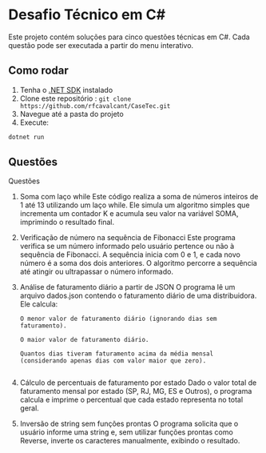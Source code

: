 
# Desafio Técnico em C#

Este projeto contém soluções para cinco questões técnicas em C#. Cada questão pode ser executada a partir do menu interativo.

## Como rodar

1. Tenha o [.NET SDK](https://dotnet.microsoft.com/en-us/download) instalado
2. Clone este repositório : ```git clone https://github.com/rfcavalcant/CaseTec.git```
3. Navegue até a pasta do projeto
4. Execute:

```bash
dotnet run
```

## Questões

Questões
1. Soma com laço while
   Este código realiza a soma de números inteiros de 1 até 13 utilizando um laço while. Ele simula um algoritmo simples que incrementa um contador K e acumula seu valor na variável SOMA, imprimindo o resultado final.


2. Verificação de número na sequência de Fibonacci
   Este programa verifica se um número informado pelo usuário pertence ou não à sequência de Fibonacci. A sequência inicia com 0 e 1, e cada novo número é a soma dos dois anteriores. O algoritmo percorre a sequência até atingir ou ultrapassar o número informado.


3. Análise de faturamento diário a partir de JSON
   O programa lê um arquivo dados.json contendo o faturamento diário de uma distribuidora. Ele calcula:

    ```
   O menor valor de faturamento diário (ignorando dias sem faturamento).

    O maior valor de faturamento diário.

    Quantos dias tiveram faturamento acima da média mensal (considerando apenas dias com valor maior que zero).


4. Cálculo de percentuais de faturamento por estado
   Dado o valor total de faturamento mensal por estado (SP, RJ, MG, ES e Outros), o programa calcula e imprime o percentual que cada estado representa no total geral.

5. Inversão de string sem funções prontas
   O programa solicita que o usuário informe uma string e, sem utilizar funções prontas como Reverse, inverte os caracteres manualmente, exibindo o resultado.
